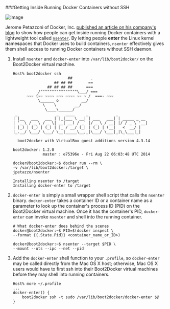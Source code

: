 ###Getting Inside Running Docker Containers without SSH

![image](https://s3.amazonaws.com/learningdocker/wordpress/getting-inside-running-docker-containers-without-ssh/open-shipping-container.jpg)

Jerome Petazzoni of Docker, Inc. [published an article on his company's blog](http://blog.docker.com/2014/06/why-you-dont-need-to-run-sshd-in-docker/) to show how people can get inside running Docker containers with a lightweight tool called [`nsenter`](https://github.com/jpetazzo/nsenter).  By letting people **enter** the Linux kernel **n**ame**s**paces that Docker uses to build containers, `nsenter` effectively gives them shell access to running Docker containers without SSH daemon.

1.  Install `nsenter` and `docker-enter` into `/var/lib/boot2docker/` on the Boot2Docker virtual machine.

	```
	Host% boot2docker ssh
	                        ##        .
	                  ## ## ##       ==
	               ## ## ## ##      ===
	           /""""""""""""""""\___/ ===
	      ~~~ {~~ ~~~~ ~~~ ~~~~ ~~ ~ /  ===- ~~~
	           \______ o          __/
	             \    \        __/
	              \____\______/
	 _                 _   ____     _            _
	| |__   ___   ___ | |_|___ \ __| | ___   ___| | _____ _ __
	| '_ \ / _ \ / _ \| __| __) / _` |/ _ \ / __| |/ / _ \ '__|
	| |_) | (_) | (_) | |_ / __/ (_| | (_) | (__|   <  __/ |
	|_.__/ \___/ \___/ \__|_____\__,_|\___/ \___|_|\_\___|_|
	
	  boot2docker with VirtualBox guest additions version 4.3.14
	
	boot2docker: 1.2.0
	             master : e75396e - Fri Aug 22 06:03:48 UTC 2014
	
	docker@boot2docker:~$ docker run --rm \
	-v /var/lib/boot2docker:/target \
	jpetazzo/nsenter
	
	Installing nsenter to /target
	Installing docker-enter to /target
	```

2.  `docker-enter` is simply a small wrapper shell script that calls the `nsenter` binary.  `docker-enter` takes a container ID or a container name as a parameter to look up the container's process ID (PID) on the Boot2Docker virtual machine.  Once it has the container's PID, `docker-enter` can invoke `nsenter` and shell into  the running container.

	```
	# What docker-enter does behind the scenes
	docker@boot2docker:~$ PID=$(docker inspect \
	--format {{.State.Pid}} <container_name_or_ID>)
	
	docker@boot2docker:~$ nsenter --target $PID \
	--mount --uts --ipc --net --pid
	```

3.  Add the `docker-enter` shell function to your `.profile`, so `docker-enter` may be called directly from the Mac OS X host; otherwise, Mac OS X users would have to first ssh into their Boot2Docker virtual machines before they may shell into running containers.

	```
	Host% more ~/.profile
	...
	docker-enter() {
    	boot2docker ssh -t sudo /var/lib/boot2docker/docker-enter $@
	}
	```
	

	